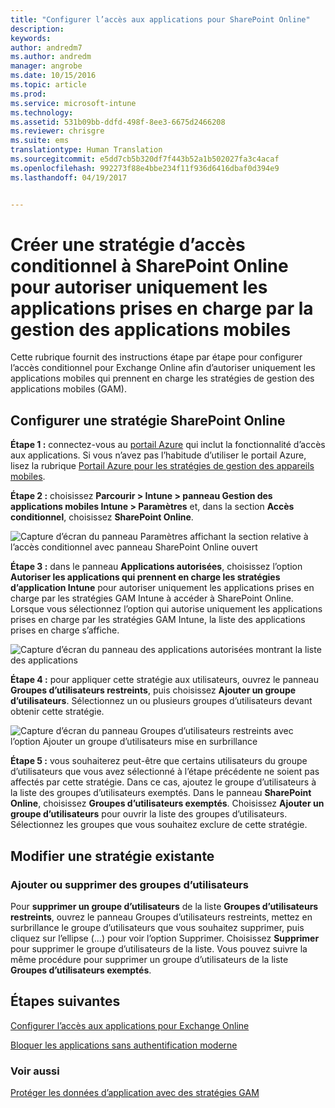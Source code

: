 ```yaml
---
title: "Configurer l’accès aux applications pour SharePoint Online"
description: 
keywords: 
author: andredm7
ms.author: andredm
manager: angrobe
ms.date: 10/15/2016
ms.topic: article
ms.prod: 
ms.service: microsoft-intune
ms.technology: 
ms.assetid: 531b09bb-ddfd-498f-8ee3-6675d2466208
ms.reviewer: chrisgre
ms.suite: ems
translationtype: Human Translation
ms.sourcegitcommit: e5dd7cb5b320df7f443b52a1b502027fa3c4acaf
ms.openlocfilehash: 992273f88e4bbe234f11f936d6416dbaf0d394e9
ms.lasthandoff: 04/19/2017


---
```


# <a name="create-a-sharepoint-online-conditional-access-policy-to-only-allow-apps-supported-by-mam"></a>Créer une stratégie d’accès conditionnel à SharePoint Online pour autoriser uniquement les applications prises en charge par la gestion des applications mobiles
Cette rubrique fournit des instructions étape par étape pour configurer l’accès conditionnel pour Exchange Online afin d’autoriser uniquement les applications mobiles qui prennent en charge les stratégies de gestion des applications mobiles (GAM).

## <a name="configure-a-sharepoint-online-policy"></a>Configurer une stratégie SharePoint Online
**Étape 1 :** connectez-vous au [portail Azure](https://portal.azure.com) qui inclut la fonctionnalité d’accès aux applications. Si vous n’avez pas l’habitude d’utiliser le portail Azure, lisez la rubrique [Portail Azure pour les stratégies de gestion des appareils mobiles](azure-portal-for-microsoft-intune-mam-policies.md).

**Étape 2 :** choisissez **Parcourir > Intune > panneau Gestion des applications mobiles Intune > Paramètres** et, dans la section **Accès conditionnel**, choisissez **SharePoint Online**.

![Capture d’écran du panneau Paramètres affichant la section relative à l’accès conditionnel avec panneau SharePoint Online ouvert](../media/mam-ca-settings-spo.png)

**Étape 3 :** dans le panneau **Applications autorisées**, choisissez l’option **Autoriser les applications qui prennent en charge les stratégies d’application Intune** pour autoriser uniquement les applications prises en charge par les stratégies GAM Intune à accéder à SharePoint Online. Lorsque vous sélectionnez l’option qui autorise uniquement les applications prises en charge par les stratégies GAM Intune, la liste des applications prises en charge s’affiche.

![Capture d’écran du panneau des applications autorisées montrant la liste des applications](../media/mam-ca-spo-allowed-apps.png)

**Étape 4 :** pour appliquer cette stratégie aux utilisateurs, ouvrez le panneau **Groupes d’utilisateurs restreints**, puis choisissez **Ajouter un groupe d’utilisateurs**. Sélectionnez un ou plusieurs groupes d’utilisateurs devant obtenir cette stratégie.

![Capture d’écran du panneau Groupes d’utilisateurs restreints avec l’option Ajouter un groupe d’utilisateurs mise en surbrillance](../media/mam-ca-spo-restricted-groups.png)


**Étape 5 :** vous souhaiterez peut-être que certains utilisateurs du groupe d’utilisateurs que vous avez sélectionné à l’étape précédente ne soient pas affectés par cette stratégie. Dans ce cas, ajoutez le groupe d’utilisateurs à la liste des groupes d’utilisateurs exemptés. Dans le panneau **SharePoint Online**, choisissez **Groupes d’utilisateurs exemptés**. Choisissez **Ajouter un groupe d’utilisateurs** pour ouvrir la liste des groupes d’utilisateurs. Sélectionnez les groupes que vous souhaitez exclure de cette stratégie.  

## <a name="modifying-an-existing-policy"></a>Modifier une stratégie existante
### <a name="adding-or-deleting-user-groups"></a>Ajouter ou supprimer des groupes d’utilisateurs
Pour **supprimer un groupe d’utilisateurs** de la liste **Groupes d’utilisateurs restreints**, ouvrez le panneau Groupes d’utilisateurs restreints, mettez en surbrillance le groupe d’utilisateurs que vous souhaitez supprimer, puis cliquez sur l’ellipse (...) pour voir l’option Supprimer. Choisissez **Supprimer** pour supprimer le groupe d’utilisateurs de la liste. Vous pouvez suivre la même procédure pour supprimer un groupe d’utilisateurs de la liste **Groupes d’utilisateurs exemptés**.


## <a name="next-steps"></a>Étapes suivantes
[Configurer l’accès aux applications pour Exchange Online](mam-ca-for-exchange-online.md)

[Bloquer les applications sans authentification moderne](block-apps-with-no-modern-authentication.md)

### <a name="see-also"></a>Voir aussi

[Protéger les données d’application avec des stratégies GAM](protect-app-data-using-mobile-app-management-policies-with-microsoft-intune.md)

